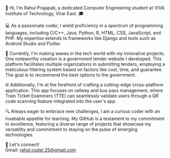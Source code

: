 👋 Hi, I'm Rahul Prajapati, a dedicated Computer Engineering student at VIVA Institute of Technology, Virar East. 🎓

💻 As a passionate coder, I wield proficiency in a spectrum of programming languages, including C/C++, Java, Python, R, HTML, CSS, JavaScript, and PHP. My expertise extends to frameworks like Django and tools such as Android Studio and Flutter.

🚀 Currently, I'm making waves in the tech world with my innovative projects. One noteworthy creation is a government tender website I developed. This platform facilitates multiple organizations in submitting tenders, employing a meticulous filtering system based on factors like cost, time, and guarantee. The goal is to recommend the best options to the government.

🌐 Additionally, I'm at the forefront of crafting a cutting-edge cross-platform application. This app focuses on railway and bus pass management, where Train Ticket Examiners (TTE) can seamlessly validate users through a QR code scanning feature integrated into the user's app.

🔍 Always eager to embrace new challenges, I am a curious coder with an insatiable appetite for learning. My GitHub is a testament to my commitment to excellence, featuring a diverse range of projects that showcase my versatility and commitment to staying on the pulse of emerging technologies.

🤝 Let's connect! <br>
Gmail: rahul.coder.25@gmail.com
